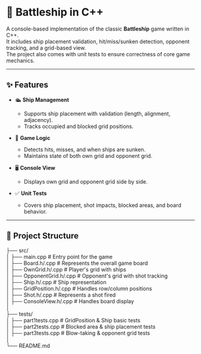 # 🚢 Battleship in C++

A console-based implementation of the classic **Battleship** game written in C++.  
It includes ship placement validation, hit/miss/sunken detection, opponent tracking, and a grid-based view.  
The project also comes with unit tests to ensure correctness of core game mechanics.

---

## ✨ Features
- 🛳️ **Ship Management**  
  - Supports ship placement with validation (length, alignment, adjacency).  
  - Tracks occupied and blocked grid positions.

- 🎯 **Game Logic**  
  - Detects hits, misses, and when ships are sunken.  
  - Maintains state of both own grid and opponent grid.  

- 🖥️ **Console View**  
  - Displays own grid and opponent grid side by side.  

- ✅ **Unit Tests**  
  - Covers ship placement, shot impacts, blocked areas, and board behavior.

---

## 📂 Project Structure
├── src/<br>
│ ├── main.cpp # Entry point for the game<br>
│ ├── Board.h/.cpp # Represents the overall game board<br>
│ ├── OwnGrid.h/.cpp # Player's grid with ships<br>
│ ├── OpponentGrid.h/.cpp # Opponent's grid with shot tracking<br>
│ ├── Ship.h/.cpp # Ship representation<br>
│ ├── GridPosition.h/.cpp # Handles row/column positions<br>
│ ├── Shot.h/.cpp # Represents a shot fired<br>
│ ├── ConsoleView.h/.cpp # Handles board display<br>
│<br>
├── tests/<br>
│ ├── part1tests.cpp # GridPosition & Ship basic tests<br>
│ ├── part2tests.cpp # Blocked area & ship placement tests<br>
│ ├── part3tests.cpp # Blow-taking & opponent grid tests<br>
│<br>
└── README.md<br>
